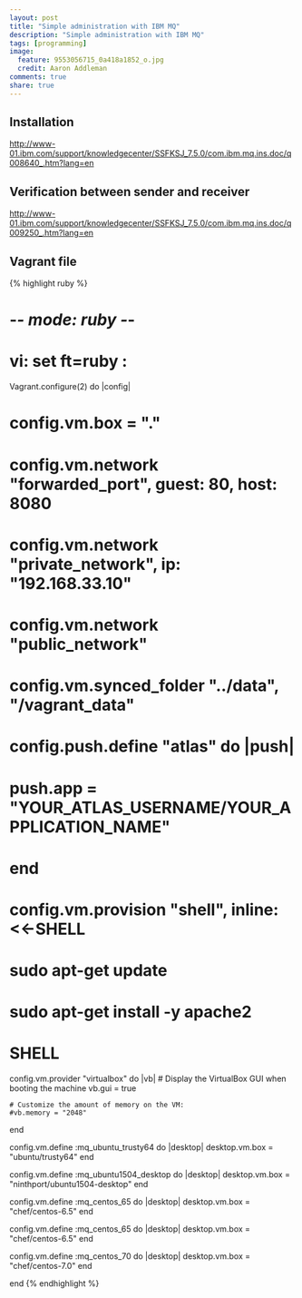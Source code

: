 ```yaml
---
layout: post
title: "Simple administration with IBM MQ"
description: "Simple administration with IBM MQ"
tags: [programming]
image:
  feature: 9553056715_0a418a1852_o.jpg
  credit: Aaron Addleman
comments: true
share: true
---
```


## Installation

http://www-01.ibm.com/support/knowledgecenter/SSFKSJ_7.5.0/com.ibm.mq.ins.doc/q008640_.htm?lang=en

## Verification between sender and receiver

http://www-01.ibm.com/support/knowledgecenter/SSFKSJ_7.5.0/com.ibm.mq.ins.doc/q009250_.htm?lang=en

## Vagrant file

{% highlight ruby %}
# -*- mode: ruby -*-
# vi: set ft=ruby :

Vagrant.configure(2) do |config|
  # config.vm.box = "."
  # config.vm.network "forwarded_port", guest: 80, host: 8080
  # config.vm.network "private_network", ip: "192.168.33.10"
  # config.vm.network "public_network"
  # config.vm.synced_folder "../data", "/vagrant_data"

  # config.push.define "atlas" do |push|
  #   push.app = "YOUR_ATLAS_USERNAME/YOUR_APPLICATION_NAME"
  # end

  # config.vm.provision "shell", inline: <<-SHELL
  #   sudo apt-get update
  #   sudo apt-get install -y apache2
  # SHELL

  config.vm.provider "virtualbox" do |vb|
    # Display the VirtualBox GUI when booting the machine
    vb.gui = true

    # Customize the amount of memory on the VM:
    #vb.memory = "2048"
  end

  config.vm.define :mq_ubuntu_trusty64 do |desktop|
    desktop.vm.box = "ubuntu/trusty64"
  end

  config.vm.define :mq_ubuntu1504_desktop do |desktop|
    desktop.vm.box = "ninthport/ubuntu1504-desktop"
  end

  config.vm.define :mq_centos_65 do |desktop|
    desktop.vm.box = "chef/centos-6.5"
  end

  config.vm.define :mq_centos_65 do |desktop|
    desktop.vm.box = "chef/centos-6.5"
  end

  config.vm.define :mq_centos_70 do |desktop|
    desktop.vm.box = "chef/centos-7.0"
  end

end
{% endhighlight %}